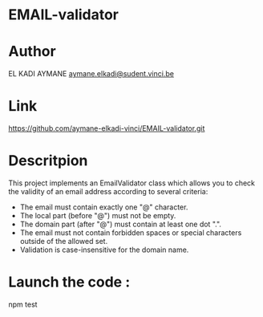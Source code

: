 # EMAIL-validator

# Author
EL KADI AYMANE
aymane.elkadi@sudent.vinci.be

# Link
https://github.com/aymane-elkadi-vinci/EMAIL-validator.git

# Descritpion
This project implements an EmailValidator class which allows you to check the validity of an email address according to several criteria:

- The email must contain exactly one "@" character.
- The local part (before "@") must not be empty.
- The domain part (after "@") must contain at least one dot ".".
- The email must not contain forbidden spaces or special characters outside of the allowed set.
- Validation is case-insensitive for the domain name.

# Launch the code : 
npm test